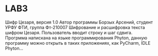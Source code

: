# LAB3
Шифр Цезаря, версия 1.0
Автор программы Борзых Арсений, студент УРФУ ФТИ, группа Фт-210007
Шифрование и расшифровка текста шифром Цезаря. Пользователь вводит строку и шаг сдвига.  
Прогрмма напискана на языке программирования Phyton, данную программу можно открыть в таких приложениях, как PyCharm, IDLE Phyton...
